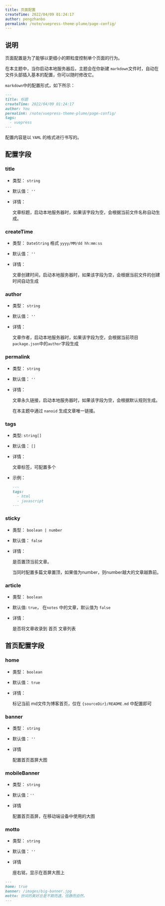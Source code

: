 ```yaml
---
title: 页面配置
createTime: 2022/04/09 01:24:17
author: pengzhanbo
permalink: /note/vuepress-theme-plume/page-config/
---
```


## 说明

页面配置是为了能够以更细小的颗粒度控制单个页面的行为。

在本主题中，当你启动本地服务器后，主题会在你新建 `markdown`文件时，自动在文件头部插入基本的配置，你可以随时修改它。

`markdown`中的配置形式，如下所示：
``` md
---
title: 标题
createTime: 2022/04/09 01:24:17
author: You
permalink: /note/vuepress-theme-plume/page-config/
tags:
  - vuepress
---
```
配置内容是以 `YAML` 的格式进行书写的。

## 配置字段

### title

- 类型： `string`
- 默认值： `''`
- 详情：
  
  文章标题，启动本地服务器时，如果该字段为空，会根据当前文件名称自动生成。

### createTime

- 类型： `DateString` 格式 `yyyy/MM/dd hh:mm:ss`
- 默认值： `''`
- 详情：
  
  文章创建时间，启动本地服务器时，如果该字段为空，会根据当前文件的创建时间自动生成

### author

- 类型： `string`
- 默认值： `''`
- 详情：
  
  文章作者，启动本地服务器时，如果该字段为空，会根据当前项目`package.json`中的`author`字段生成

### permalink

- 类型： `string`
- 默认值： `''`
- 详情：
  
  文章永久链接，启动本地服务器时，如果该字段为空，会根据默认规则生成。

  在本主题中通过 `nanoid` 生成文章唯一链接。

### tags

- 类型: `string[]`
- 默认值： `[]`
- 详情：
  
  文章标签，可配置多个
- 示例：
  ``` md
  ---
  tags:
    - html
    - javascript
  ---
  ```
### sticky

- 类型： `boolean | number`
- 默认值： `false`
- 详情：
  
  是否置顶当前文章。

  当同时配置多篇文章置顶，如果值为number，则number越大的文章越靠前。

### article

- 类型： `boolean`
- 默认值: `true`， 在`notes` 中的文章，默认值为 `false`
- 详情：
  
  是否将文章收录到 首页 文章列表

## 首页配置字段

### home

- 类型： `boolean`
- 默认值： `true`
- 详情：
  
  标记当前 md文件为博客首页，仅在 `{sourceDir}/README.md` 中配置即可

### banner

- 类型： `string`
- 默认值： `''`
- 详情
  
  配置首页首屏大图


### mobileBanner

- 类型： `string`
- 默认值：`''`
- 详情
  
  配置首页首屏，在移动端设备中使用的大图
### motto

- 类型： `string`
- 默认值： `''`
- 详情
  
  座右铭，显示在首屏大图上

``` md
---
home: true
banner: /images/big-banner.jpg
motto: 世间的美好总是不期而遇，恬静而自然。
---
```
